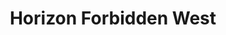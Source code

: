 ---
weight: 14
images:
- https://res.cloudinary.com/lrmn/image/upload/v1687375337/VIRTUAL-PHOTOGRAPHY/hfw/lrmn-aloy_117_tfjree.jpg
- https://res.cloudinary.com/lrmn/image/upload/v1687375336/VIRTUAL-PHOTOGRAPHY/hfw/lrmn-aloy_116_znmnym.jpg
multipleColumn: true
title: Horizon Forbidden West
tags:
- outdoors
- all
---